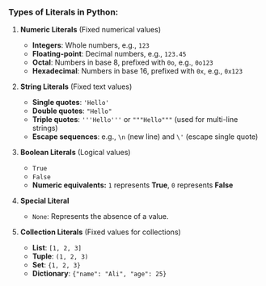### **Types of Literals in Python:**

1. **Numeric Literals** (Fixed numerical values)
   - **Integers**: Whole numbers, e.g., `123`
   - **Floating-point**: Decimal numbers, e.g., `123.45`
   - **Octal**: Numbers in base 8, prefixed with `0o`, e.g., `0o123`
   - **Hexadecimal**: Numbers in base 16, prefixed with `0x`, e.g., `0x123`

2. **String Literals** (Fixed text values)
   - **Single quotes**: `'Hello'`
   - **Double quotes**: `"Hello"`
   - **Triple quotes**: `'''Hello'''` or `"""Hello"""` (used for multi-line strings)
   - **Escape sequences**: e.g., `\n` (new line) and `\'` (escape single quote)

3. **Boolean Literals** (Logical values)
   - `True`
   - `False`
   - **Numeric equivalents:** `1` represents **True**, `0` represents **False**

4. **Special Literal**
   - `None`: Represents the absence of a value.

5. **Collection Literals** (Fixed values for collections)
   - **List**: `[1, 2, 3]`
   - **Tuple**: `(1, 2, 3)`
   - **Set**: `{1, 2, 3}`
   - **Dictionary**: `{"name": "Ali", "age": 25}`

